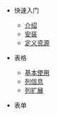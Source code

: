 * 快速入门

  * [介绍](zh-cn/base/)
  * [安装](zh-cn/base/install)
  * [定义资源](zh-cn/base/controller)
  
* 表格

  * [基本使用](zh-cn/table/)
  * [列信息](zh-cn/table/)
  * [列扩展](zh-cn/table/)
  
* 表单

